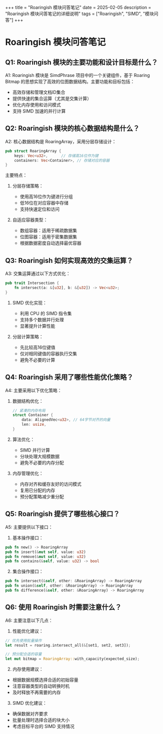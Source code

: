 +++
title = "Roaringish 模块问答笔记"
date = 2025-02-05
description = "Roaringish 模块问答笔记的详细说明"
tags = ["Roaringish", "SIMD", "模块问答"]
+++

# Roaringish 模块问答笔记

## Q1: Roaringish 模块的主要功能和设计目标是什么？
A1: Roaringish 模块是 SimdPhrase 项目中的一个关键组件，基于 Roaring Bitmap 的思想实现了高效的位图数据结构。主要功能和目标包括：
- 高效存储和管理文档ID集合
- 提供快速的集合运算（尤其是交集计算）
- 优化内存使用和访问模式
- 支持 SIMD 加速的并行计算

## Q2: Roaringish 模块的核心数据结构是什么？
A2: 核心数据结构是 RoaringArray，采用分层存储设计：

```rust
pub struct RoaringArray {
    keys: Vec<u32>,      // 存储高16位作为键
    containers: Vec<Container>, // 存储对应的容器
}
```

主要特点：
1. 分层存储策略：
   - 使用高16位作为键进行分组
   - 低16位在对应容器中存储
   - 支持快速定位和访问

2. 自适应容器类型：
   - 数组容器：适用于稀疏数据集
   - 位图容器：适用于密集数据集
   - 根据数据密度自动选择最优容器

## Q3: Roaringish 如何实现高效的交集运算？
A3: 交集运算通过以下方式优化：

```rust
pub trait Intersection {
    fn intersect(a: &[u32], b: &[u32]) -> Vec<u32>;
}
```

1. SIMD 优化实现：
   - 利用 CPU 的 SIMD 指令集
   - 支持多个数据并行处理
   - 显著提升计算性能

2. 分层计算策略：
   - 先比较高16位键值
   - 仅对相同键值的容器执行交集
   - 避免不必要的计算

## Q4: Roaringish 采用了哪些性能优化策略？
A4: 主要采用以下优化策略：

1. 数据结构优化：
   ```rust
   // 紧凑的内存布局
   struct Container {
       data: AlignedVec<u32>, // 64字节对齐的向量
       len: usize,
   }
   ```

2. 算法优化：
   - SIMD 并行计算
   - 分块处理大规模数据
   - 避免不必要的内存分配

3. 内存管理优化：
   - 内存对齐和缓存友好的访问模式
   - 复用已分配的内存
   - 预分配策略减少重分配

## Q5: Roaringish 提供了哪些核心接口？
A5: 主要提供以下接口：

1. 基本操作接口：
```rust
pub fn new() -> RoaringArray
pub fn insert(&mut self, value: u32)
pub fn remove(&mut self, value: u32)
pub fn contains(&self, value: u32) -> bool
```

2. 集合操作接口：
```rust
pub fn intersect(&self, other: &RoaringArray) -> RoaringArray
pub fn union(&self, other: &RoaringArray) -> RoaringArray
pub fn difference(&self, other: &RoaringArray) -> RoaringArray
```

## Q6: 使用 Roaringish 时需要注意什么？
A6: 主要注意以下几点：

1. 性能优化建议：
```rust
// 优先使用批量操作
let result = roaring.intersect_all(&[set1, set2, set3]);

// 预分配合适的容量
let mut bitmap = RoaringArray::with_capacity(expected_size);
```

2. 内存使用建议：
- 根据数据规模选择合适的初始容量
- 注意容器类型的自动转换时机
- 及时释放不再需要的内存

3. SIMD 优化建议：
- 确保数据对齐要求
- 批量处理时选择合适的块大小
- 考虑目标平台的 SIMD 支持情况